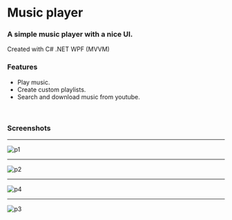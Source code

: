 # Music player

### A simple music player with a nice UI. ###

Created with C# .NET WPF (MVVM)

### Features ###
- Play music.
- Create custom playlists.
- Search and download music from youtube.
</br>

### Screenshots ###
***
![p1](https://user-images.githubusercontent.com/87533517/176158072-151f7f47-e5bb-4cc6-a6bc-ef5bf1681780.png)
***
![p2](https://user-images.githubusercontent.com/87533517/176158076-de13c0bb-11b6-4351-902a-856de104a14b.png)
***
![p4](https://user-images.githubusercontent.com/87533517/176158084-2010394b-b266-4e92-b058-558e81426f4b.png)
***
![p3](https://user-images.githubusercontent.com/87533517/176158093-800c4a50-7756-4a38-9191-23cfbe819385.png)
